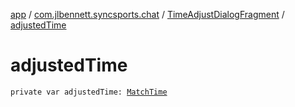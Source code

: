 [app](../../index.md) / [com.jlbennett.syncsports.chat](../index.md) / [TimeAdjustDialogFragment](index.md) / [adjustedTime](./adjusted-time.md)

# adjustedTime

`private var adjustedTime: `[`MatchTime`](../../com.jlbennett.syncsports.util/-match-time/index.md)
